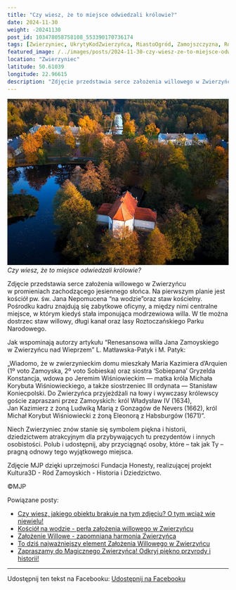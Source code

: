 ```yaml
---
title: "Czy wiesz, że to miejsce odwiedzali królowie?"
date: 2024-11-30
weight: -20241130
post_id: 103478058758108_553390170736174
tags: [Zwierzyniec, UkrytyKodZwierzyńca, MiastoOgród, Zamojszczyzna, Roztocze, Lubelskie, villarestituta, turystyka, dziedzictwo, zabytki, krajobrazy, TajemnicePrzeszłości, PodróżeWczasie, MagiczneMiejsce, KościółNaWodzie, RomantycznyZwierzyniec, RoztoczańskiParkNarodowy]
featured_image: /../images/posts/2024-11-30-czy-wiesz-ze-to-miejsce-odwiedzali-krolowie.jpg
location: "Zwierzyniec"
latitude: 50.61039
longitude: 22.96615
description: "Zdjęcie przedstawia serce założenia willowego w Zwierzyńcu w promieniach zachodzącego jesiennego słońca. Na pierwszym planie jest kościół pw. św. Jana..."
---
```


![Czy wiesz, że to miejsce odwiedzali królowie?](/images/posts/2024-11-30-czy-wiesz-ze-to-miejsce-odwiedzali-krolowie.jpg)
*Czy wiesz, że to miejsce odwiedzali królowie?*

Zdjęcie przedstawia serce założenia willowego w Zwierzyńcu w promieniach zachodzącego jesiennego słońca. Na pierwszym planie jest kościół pw. św. Jana Nepomucena “na wodzie”oraz staw kościelny. Pośrodku kadru znajdują się zabytkowe oficyny, a między nimi centralne miejsce, w którym kiedyś stała imponująca modrzewiowa willa. W tle można dostrzec staw willowy, długi kanał oraz lasy Roztoczańskiego Parku Narodowego.

Jak wspominają autorzy artykułu “Renesansowa willa Jana Zamoyskiego w Zwierzyńcu nad Wieprzem” L. Matławska-Patyk i M. Patyk:

„Wiadomo, że w zwierzynieckim domu mieszkały Maria Kazimiera d’Arquien (1º voto Zamoyska, 2º voto Sobieska) oraz siostra ‘Sobiepana’ Gryzelda Konstancja, wdowa po Jeremim Wiśniowieckim — matka króla Michała Korybuta Wiśniowieckiego, a także siostrzeniec III ordynata — Stanisław Koniecpolski. Do Zwierzyńca przyjeżdżali na łowy i wywczasy królewscy goście zapraszani przez Zamoyskich: król Władysław IV (1634), Jan Kazimierz z żoną Ludwiką Marią z Gonzagów de Nevers (1662), król Michał Korybut Wiśniowiecki z żoną Eleonorą z Habsburgów (1671)”.

Niech Zwierzyniec znów stanie się symbolem piękna i historii, dziedzictwem atrakcyjnym dla przybywających tu prezydentów i innych osobistości. Polub i udostępnij, aby przyciągnąć osoby, które – tak jak Ty – pragną odnowy tego wyjątkowego miejsca.

Zdjęcie MJP dzięki uprzejmości Fundacja Honesty, realizującej projekt Kultura3D - Ród Zamoyskich - Historia i Dziedzictwo.



©MJP

Powiązane posty:
- [Czy wiesz, jakiego obiektu brakuje na tym zdjęciu? O tym wciąż wie niewielu!](/posts/czy-wiesz-jakiego-obiektu-brakuje-na-tym-zdjeciu)
- [Kościół na wodzie - perła założenia willowego w Zwierzyńcu](/posts/kosciol-na-wodzie-perla-zalozenia-willowego)
- [Założenie Willowe - zapomniana harmonia Zwierzyńca](/posts/zalozenie-willowe-zapomniana-harmonia-zwierzynca)
- [To dziś najważniejszy element Założenia Willowego w Zwierzyńcu](/posts/to-dzis-najwazniejszy-element-zalozenia-willowego)
- [Zapraszamy do Magicznego Zwierzyńca! Odkryj piękno przyrody i historii!](/posts/zapraszamy-do-magicznego-zwierzynca-odkryj-piekno)


---

Udostępnij ten tekst na Facebooku:
[Udostępnij na Facebooku](https://www.facebook.com/sharer/sharer.php?u=https://stowarzyszeniewachniewskiej.pl/posts/czy-wiesz-ze-to-miejsce-odwiedzali-krolowie)

<script type="application/ld+json">
{
  "@context": "https://schema.org",
  "@type": "BlogPosting",
  "headline": "Czy wiesz, że to miejsce odwiedzali królowie?",
  "datePublished": "2024-11-30",
  "dateModified": "2024-11-30",
  "author": {
    "@type": "Person",
    "name": "Michał Jan Patyk"
  },
  "publisher": {
    "@type": "Organization",
    "name": "Stowarzyszenie im. Aleksandry Wachniewskiej",
    "logo": {
      "@type": "ImageObject",
      "url": "https://stowarzyszeniewachniewskiej.pl/images/logo/logo.svg"
    }
  },
  "mainEntityOfPage": {
    "@type": "WebPage",
    "@id": "https://stowarzyszeniewachniewskiej.pl/posts/czy-wiesz-ze-to-miejsce-odwiedzali-krolowie"
  },
  "image": {
    "@type": "ImageObject",
    "url": "https://stowarzyszeniewachniewskiej.pl//images/posts/2024-11-30-czy-wiesz-ze-to-miejsce-odwiedzali-krolowie.jpg"
  },
  "articleSection": "Dziedzictwo Kulturowe i Zabytki",
  "keywords": "[Zwierzyniec, UkrytyKodZwierzyńca, MiastoOgród, Zamojszczyzna, Roztocze, Lubelskie, villarestituta, turystyka, dziedzictwo, zabytki, krajobrazy, TajemnicePrzeszłości, PodróżeWczasie, MagiczneMiejsce, KościółNaWodzie, RomantycznyZwierzyniec, RoztoczańskiParkNarodowy]",
  "wordCount": 200,
  "articleBody": "Zdjęcie przedstawia serce założenia willowego w Zwierzyńcu w promieniach zachodzącego jesiennego słońca. Na pierwszym planie jest kościół pw. św. Jana Nepomucena “na wodzie”oraz staw kościelny. Pośrodku kadru znajdują się zabytkowe oficyny, a między nimi centralne miejsce, w którym kiedyś stała imponująca modrzewiowa willa. W tle można dostrzec staw willowy, długi kanał oraz lasy Roztoczańskiego Parku Narodowego.\n\nJak wspominają autorzy artykułu “Renesansowa willa Jana Zamoyskiego w Zwierzyńcu nad Wieprzem” L. Matławska-Patyk i M. Patyk:\n\n„Wiadomo, że w zwierzynieckim domu mieszkały Maria Kazimiera d’Arquien (1º voto Zamoyska, 2º voto Sobieska) oraz siostra ‘Sobiepana’ Gryzelda Konstancja, wdowa po Jeremim Wiśniowieckim — matka króla Michała Korybuta Wiśniowieckiego, a także siostrzeniec III ordynata — Stanisław Koniecpolski. Do Zwierzyńca przyjeżdżali na łowy i wywczasy królewscy goście zapraszani przez Zamoyskich: król Władysław IV (1634), Jan Kazimierz z żoną Ludwiką Marią z Gonzagów de Nevers (1662), król Michał Korybut Wiśniowiecki z żoną Eleonorą z Habsburgów (1671)”.\n\nNiech Zwierzyniec znów stanie się symbolem piękna i historii, dziedzictwem atrakcyjnym dla przybywających tu prezydentów i innych osobistości. Polub i udostępnij, aby przyciągnąć osoby, które – tak jak Ty – pragną odnowy tego wyjątkowego miejsca.\n\nZdjęcie MJP dzięki uprzejmości Fundacja Honesty, realizującej projekt Kultura3D - Ród Zamoyskich - Historia i Dziedzictwo.\n\n\n\n©MJP",
  "description": "Zdjęcie przedstawia serce założenia willowego w Zwierzyńcu w promieniach zachodzącego jesiennego słońca. Na pierwszym planie jest kościół pw. św. Jana...",
  "copyrightHolder": {
    "@type": "Person",
    "name": "Michał Jan Patyk"
  }
}
</script>
<script type="application/ld+json">
{
  "@context": "https://schema.org",
  "@type": "BreadcrumbList",
  "itemListElement": [
    {
      "@type": "ListItem",
      "position": 1,
      "name": "Home",
      "item": "https://stowarzyszeniewachniewskiej.pl"
    },
    {
      "@type": "ListItem",
      "position": 2,
      "name": "posts",
      "item": "https://stowarzyszeniewachniewskiej.pl/posts"
    },
    {
      "@type": "ListItem",
      "position": 3,
      "name": "Czy wiesz, że to miejsce odwiedzali królowie?",
      "item": "https://stowarzyszeniewachniewskiej.pl/posts/czy-wiesz-ze-to-miejsce-odwiedzali-krolowie"
    }
  ]
}
</script>
